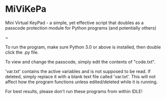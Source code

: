 # MiViKePa
Mini Virtual KeyPad - a simple, yet effective script that doubles as a passcode protection module for Python programs (and potentially others)
 
 ~

To run the program, make sure Python 3.0 or above is installed, then double click the .py file.

To view and change the passcode, simply edit the contents of "code.txt".

'var.txt' contains the active variables and is not supposed to be read. If deleted, simply replace it with a blank text file called 'var.txt'.
This will not affect how the program functions unless edited/deleted while it is running.

For best results, please don't run these programs from within IDLE!
